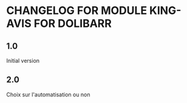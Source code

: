 # CHANGELOG FOR MODULE KING-AVIS FOR DOLIBARR

## 1.0
Initial version

## 2.0
Choix sur l'automatisation ou non
